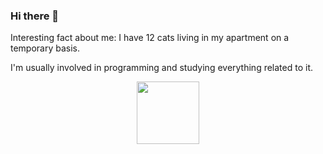 ### Hi there 👋

Interesting fact about me: I have 12 cats living in my apartment on a temporary basis. 

I'm usually involved in programming and studying everything related to it. 



<div id="header" align="center">
  <img src="https://media1.giphy.com/media/LmOi1WYKyWxi94wQGN/200w.webp?cid=ecf05e47luiktpraayutjg8ef7jjh034ephtrfsb68vowr2g&rid=200w.webp&ct=s" width="100"/>
</div>
